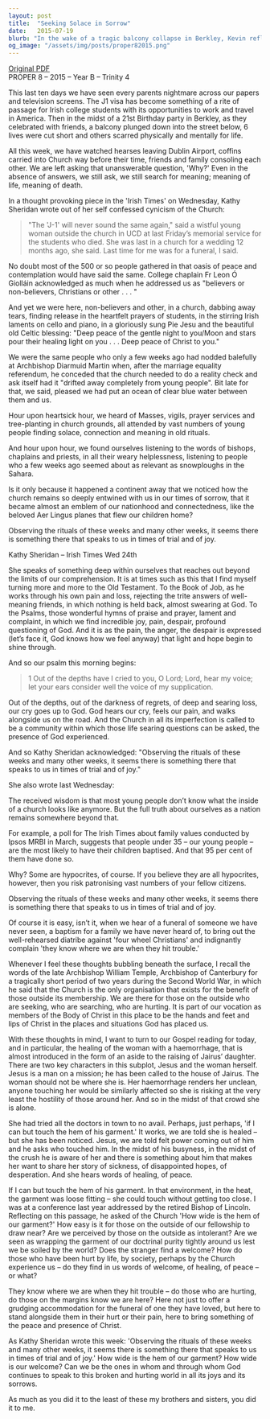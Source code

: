 ```yaml
---
layout: post
title:  "Seeking Solace in Sorrow"
date:   2015-07-19
blurb: "In the wake of a tragic balcony collapse in Berkley, Kevin reflects on the role of the Church in providing comfort during times of sorrow. He discusses the deep connection people feel with the Church during crises, despite a growing distance in daily life. The sermon emphasizes the Church's duty to be open and welcoming, to be the hands and feet of Christ to those in pain, and to offer a place where life's hardest questions can be asked and shared."
og_image: "/assets/img/posts/proper82015.png"
---
```

[Original PDF](/assets/pdf/proper82015.pdf)    
PROPER 8 – 2015 – Year B – Trinity 4

This last ten days we have seen every parents nightmare across our papers and television screens. The J1 visa has become something of a rite of passage for Irish college students with its opportunities to work and travel in America. Then in the midst of a 21st Birthday party in Berkley, as they celebrated with friends, a balcony plunged down into the street below, 6 lives were cut short and others scarred physically and mentally for life.

All this week, we have watched hearses leaving Dublin Airport, coffins carried into Church way before their time, friends and family consoling each other. We are left asking that unanswerable question, 'Why?' Even in the absence of answers, we still ask, we still search for meaning; meaning of life, meaning of death.

In a thought provoking piece in the 'Irish Times' on Wednesday, Kathy Sheridan wrote out of her self confessed cynicism of the Church:

> "The 'J-1' will never sound the same again," said a wistful young woman outside the church in UCD at last Friday’s memorial service for the students who died. She was last in a church for a wedding 12 months ago, she said. Last time for me was for a funeral, I said.

No doubt most of the 500 or so people gathered in that oasis of peace and contemplation would have said the same. College chaplain Fr Leon Ó Giolláin acknowledged as much when he addressed us as "believers or non-believers, Christians or other . . . "

And yet we were here, non-believers and other, in a church, dabbing away tears, finding release in the heartfelt prayers of students, in the stirring Irish laments on cello and piano, in a gloriously sung Pie Jesu and the beautiful old Celtic blessing: "Deep peace of the gentle night to you/Moon and stars pour their healing light on you . . . Deep peace of Christ to you."

We were the same people who only a few weeks ago had nodded balefully at Archbishop Diarmuid Martin when, after the marriage equality referendum, he conceded that the church needed to do a reality check and ask itself had it "drifted away completely from young people". Bit late for that, we said, pleased we had put an ocean of clear blue water between them and us.

Hour upon heartsick hour, we heard of Masses, vigils, prayer services and tree-planting in church grounds, all attended by vast numbers of young people finding solace, connection and meaning in old rituals.

And hour upon hour, we found ourselves listening to the words of bishops, chaplains and priests, in all their weary helplessness, listening to people who a few weeks ago seemed about as relevant as snowploughs in the Sahara.

Is it only because it happened a continent away that we noticed how the church remains so deeply entwined with us in our times of sorrow, that it became almost an emblem of our nationhood and connectedness, like the beloved Aer Lingus planes that flew our children home?

Observing the rituals of these weeks and many other weeks, it seems there is something there that speaks to us in times of trial and of joy.

Kathy Sheridan – Irish Times Wed 24th

She speaks of something deep within ourselves that reaches out beyond the limits of our comprehension. It is at times such as this that I find myself turning more and more to the Old Testament. To the Book of Job, as he works through his own pain and loss, rejecting the trite answers of well-meaning friends, in which nothing is held back, almost swearing at God. To the Psalms, those wonderful hymns of praise and prayer, lament and complaint, in which we find incredible joy, pain, despair, profound questioning of God. And it is as the pain, the anger, the despair is expressed (let’s face it, God knows how we feel anyway) that light and hope begin to shine through.

And so our psalm this morning begins:

> 1 Out of the depths have I cried to you, O Lord;
> Lord, hear my voice;
> let your ears consider well the voice of my supplication.

Out of the depths, out of the darkness of regrets, of deep and searing loss, our cry goes up to God. God hears our cry, feels our pain, and walks alongside us on the road. And the Church in all its imperfection is called to be a community within which those life searing questions can be asked, the presence of God experienced.

And so Kathy Sheridan acknowledged: "Observing the rituals of these weeks and many other weeks, it seems there is something there that speaks to us in times of trial and of joy."

She also wrote last Wednesday:

The received wisdom is that most young people don’t know what the inside of a church looks like anymore. But the full truth about ourselves as a nation remains somewhere beyond that.

For example, a poll for The Irish Times about family values conducted by Ipsos MRBI in March, suggests that people under 35 – our young people – are the most likely to have their children baptised. And that 95 per cent of them have done so.

Why? Some are hypocrites, of course. If you believe they are all hypocrites, however, then you risk patronising vast numbers of your fellow citizens.

Observing the rituals of these weeks and many other weeks, it seems there is something there that speaks to us in times of trial and of joy.

Of course it is easy, isn’t it, when we hear of a funeral of someone we have never seen, a baptism for a family we have never heard of, to bring out the well-rehearsed diatribe against 'four wheel Christians' and indignantly complain 'they know where we are when they hit trouble.'

Whenever I feel these thoughts bubbling beneath the surface, I recall the words of the late Archbishop William Temple, Archbishop of Canterbury for a tragically short period of two years during the Second World War, in which he said that the Church is the only organisation that exists for the benefit of those outside its membership. We are there for those on the outside who are seeking, who are searching, who are hurting. It is part of our vocation as members of the Body of Christ in this place to be the hands and feet and lips of Christ in the places and situations God has placed us.

With these thoughts in mind, I want to turn to our Gospel reading for today, and in particular, the healing of the woman with a haemorrhage, that is almost introduced in the form of an aside to the raising of Jairus’ daughter. There are two key characters in this subplot, Jesus and the woman herself. Jesus is a man on a mission; he has been called to the house of Jairus. The woman should not be where she is. Her haemorrhage renders her unclean, anyone touching her would be similarly affected so she is risking at the very least the hostility of those around her. And so in the midst of that crowd she is alone.

She had tried all the doctors in town to no avail. Perhaps, just perhaps, 'if I can but touch the hem of his garment.' It works, we are told she is healed – but she has been noticed. Jesus, we are told felt power coming out of him and he asks who touched him. In the midst of his busyness, in the midst of the crush he is aware of her and there is something about him that makes her want to share her story of sickness, of disappointed hopes, of desperation. And she hears words of healing, of peace.

If I can but touch the hem of his garment. In that environment, in the heat, the garment was loose fitting – she could touch without getting too close. I was at a conference last year addressed by the retired Bishop of Lincoln. Reflecting on this passage, he asked of the Church 'How wide is the hem of our garment?' How easy is it for those on the outside of our fellowship to draw near? Are we perceived by those on the outside as intolerant? Are we seen as wrapping the garment of our doctrinal purity tightly around us lest we be soiled by the world? Does the stranger find a welcome? How do those who have been hurt by life, by society, perhaps by the Church experience us – do they find in us words of welcome, of healing, of peace – or what?

They know where we are when they hit trouble – do those who are hurting, do those on the margins know we are here? Here not just to offer a grudging accommodation for the funeral of one they have loved, but here to stand alongside them in their hurt or their pain, here to bring something of the peace and presence of Christ.

As Kathy Sheridan wrote this week: 'Observing the rituals of these weeks and many other weeks, it seems there is something there that speaks to us in times of trial and of joy.' How wide is the hem of our garment? How wide is our welcome? Can we be the ones in whom and through whom God continues to speak to this broken and hurting world in all its joys and its sorrows.

As much as you did it to the least of these my brothers and sisters, you did it to me.
